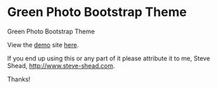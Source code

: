 # Green Photo Bootstrap Theme
Green Photo Bootstrap Theme

View the <a href="https://steveshead.github.io/Bootstrap3-Green-Photo/">demo</a> site <a href="https://steveshead.github.io/Bootstrap3-Green-Photo/">here</a>.

If you end up using this or any part of it please attribute it to me, Steve Shead, http://www.steve-shead.com.

Thanks!
